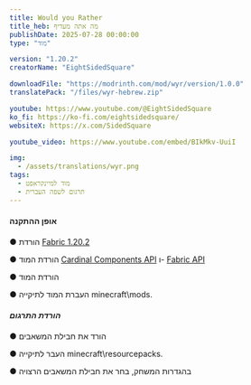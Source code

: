 ```yaml
---
title: Would you Rather
title_heb: מה אתה מעדיף
publishDate: 2025-07-28 00:00:00
type: "מוד"

version: "1.20.2"
creatorName: "EightSidedSquare"

downloadFile: "https://modrinth.com/mod/wyr/version/1.0.0"
translatePack: "/files/wyr-hebrew.zip"

youtube: https://www.youtube.com/@EightSidedSquare
ko_fi: https://ko-fi.com/eightsidedsquare/
websiteX: https://x.com/SidedSquare

youtube_video: https://www.youtube.com/embed/BIkMkv-UuiI

img:
  - /assets/translations/wyr.png
tags:
  - מוד למיינקראפט
  - תרגום לשפה העברית
---
```

<h4 style="margin: 20px 0;">אופן ההתקנה</h4>

● הורדת [Fabric 1.20.2](https://fabricmc.net/)

● הורדת המוד [Cardinal Components API](https://modrinth.com/mod/cardinal-components-api/version/5.3.0) ו- [Fabric API](https://modrinth.com/mod/fabric-api/version/0.91.6+1.20.2)

● הורדת המוד

● העברת המוד לתיקייה minecraft\mods.

<h5 style="margin: 20px 0;">הורדת התרגום</h5>

● הורד את חבילת המשאבים

● העבר לתיקייה minecraft\resourcepacks.

● בהגדרות המשחק, בחר את חבילת המשאבים הרצויה